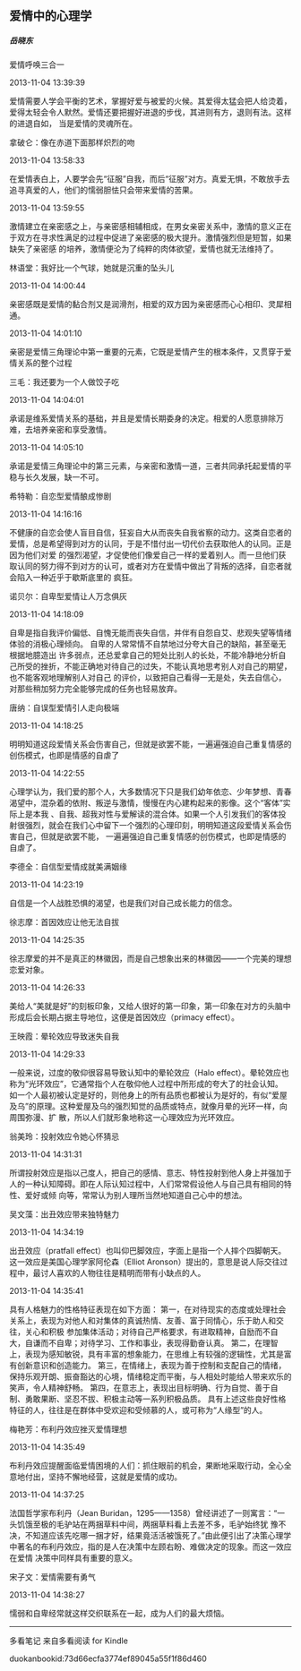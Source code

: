 ## 爱情中的心理学

##### 岳晓东

  

  爱情呼唤三合一

  

2013-11-04 13:39:39

爱情需要人学会平衡的艺术，掌握好爱与被爱的火候。其爱得太猛会把人给烫着，爱得太轻会令人默然。爱情还要把握好进退的步伐，其进则有方，退则有法。这样的进退自如，
当是爱情的灵魂所在。

  

  拿破仑：像在赤道下面那样炽烈的吻

  

2013-11-04 13:58:33

在爱情表白上，人要学会先“征服”自我，而后“征服”对方。真爱无惧，不敢放手去追寻真爱的人，他们的懦弱胆怯只会带来爱情的苦果。

  

2013-11-04 13:59:55

激情建立在亲密感之上，与亲密感相辅相成，在男女亲密关系中，激情的意义正在于双方在寻求性满足的过程中促进了亲密感的极大提升。激情强烈但是短暂，如果缺失了亲密感
的培养，激情便沦为了纯粹的肉体欲望，爱情也就无法维持了。

  

  林语堂：我好比一个气球，她就是沉重的坠头儿

  

2013-11-04 14:00:44

亲密感既是爱情的黏合剂又是润滑剂，相爱的双方因为亲密感而心心相印、灵犀相通。

  

2013-11-04 14:01:10

亲密是爱情三角理论中第一重要的元素，它既是爱情产生的根本条件，又贯穿于爱情关系的整个过程

  

  三毛：我还要为一个人做饺子吃

  

2013-11-04 14:04:01

承诺是维系爱情关系的基础，并且是爱情长期委身的决定。相爱的人愿意排除万难，去培养亲密和享受激情。

  

2013-11-04 14:05:10

承诺是爱情三角理论中的第三元素，与亲密和激情一道，三者共同承托起爱情的平稳与长久发展，缺一不可。

  

  希特勒：自恋型爱情酿成惨剧

  

2013-11-04 14:16:16

不健康的自恋会使人盲目自信，狂妄自大从而丧失自我省察的动力。这类自恋者的爱情，总是希望得到对方的认同，于是不惜付出一切代价去获取他人的认同。正是因为他们对爱
的强烈渴望，才促使他们像爱自己一样的爱着别人。而一旦他们获取认同的努力得不到对方的认可，或者对方在爱情中做出了背叛的选择，自恋者就会陷入一种近乎于歇斯底里的
疯狂。

  

  诺贝尔：自卑型爱情让人万念俱灰

  

2013-11-04 14:18:09

自卑是指自我评价偏低、自愧无能而丧失自信，并伴有自怨自艾、悲观失望等情绪体验的消极心理倾向。 自卑的人常常情不自禁地过分夸大自己的缺陷，甚至毫无根据地臆造出
许多弱点，还总爱拿自己的短处比别人的长处，不能冷静地分析自己所受的挫折，不能正确地对待自己的过失，不能认真地思考别人对自己的期望，也不能客观地理解别人对自己
的评价，以致把自己看得一无是处，失去自信心，对那些稍加努力完全能够完成的任务也轻易放弃。

  

  唐纳：自误型爱情引人走向极端

  

2013-11-04 14:18:25

明明知道这段爱情关系会伤害自己，但就是欲罢不能，一遍遍强迫自己重复情感的创伤模式，也即是情感的自虐了

  

2013-11-04 14:22:55

心理学认为，我们爱的那个人，大多数情况下只是我们幼年依恋、少年梦想、青春渴望中，混杂着的依附、叛逆与激情，慢慢在内心建构起来的影像。这个“客体”实际上是本我
、自我、超我对性与爱解读的混合体。如果一个人引发我们的客体投射很强烈，就会在我们心中留下一个强烈的心理印刻，明明知道这段爱情关系会伤害自己，但就是欲罢不能，
一遍遍强迫自己重复情感的创伤模式，也即是情感的自虐了。

  

  李德全：自信型爱情成就美满姻缘

  

2013-11-04 14:23:19

自信是一个人战胜恐惧的渴望，也是我们对自己成长能力的信念。

  

  徐志摩：首因效应让他无法自拔

  

2013-11-04 14:25:35

徐志摩爱的并不是真正的林徽因，而是自己想象出来的林徽因——一个完美的理想恋爱对象。

  

2013-11-04 14:26:33

美给人“美就是好”的刻板印象，又给人很好的第一印象，第一印象在对方的头脑中形成后会长期占据主导地位，这便是首因效应（primacy effect）。

  

  王映霞：晕轮效应导致迷失自我

  

2013-11-04 14:29:33

一般来说，过度的敬仰很容易导致认知中的晕轮效应（Halo effect）。晕轮效应也称为“光环效应”，它通常指个人在敬仰他人过程中所形成的夸大了的社会认知。
如一个人最初被认定是好的，则他身上的所有品质也都被认为是好的，有似“爱屋及乌”的原理。这种爱屋及乌的强烈知觉的品质或特点，就像月晕的光环一样，向周围弥漫、扩
散，所以人们就形象地称这一心理效应为光环效应。

  

  翁美玲：投射效应令她心怀猜忌

  

2013-11-04 14:31:31

所谓投射效应是指以己度人，把自己的感情、意志、特性投射到他人身上并强加于人的一种认知障碍。即在人际认知过程中，人们常常假设他人与自己具有相同的特性、爱好或倾
向等，常常认为别人理所当然地知道自己心中的想法。

  

  吴文藻：出丑效应带来独特魅力

  

2013-11-04 14:34:19

出丑效应（pratfall effect）也叫仰巴脚效应，字面上是指一个人摔个四脚朝天。这一效应是美国心理学家阿伦森（Elliot
Aronson）提出的，意思是说人际交往过程中，最讨人喜欢的人物往往是精明而带有小缺点的人。

  

2013-11-04 14:35:41

具有人格魅力的性格特征表现在如下方面： 第一，在对待现实的态度或处理社会关系上，表现为对他人和对集体的真诚热情、友善、富于同情心，乐于助人和交往，关心和积极
参加集体活动；对待自己严格要求，有进取精神，自励而不自大，自谦而不自卑；对待学习、工作和事业，表现得勤奋认真。
第二，在理智上，表现为感知敏锐，具有丰富的想象能力，在思维上有较强的逻辑性，尤其是富有创新意识和创造能力。
第三，在情绪上，表现为善于控制和支配自己的情绪，保持乐观开朗、振奋豁达的心境，情绪稳定而平衡，与人相处时能给人带来欢乐的笑声，令人精神舒畅。
第四，在意志上，表现出目标明确、行为自觉、善于自制、勇敢果断、坚忍不拔、积极主动等一系列积极品质。
具有上述这些良好性格特征的人，往往是在群体中受欢迎和受倾慕的人，或可称为“人缘型”的人。

  

  梅艳芳：布利丹效应挫灭爱情理想

  

2013-11-04 14:35:49

布利丹效应提醒面临爱情困境的人们：抓住眼前的机会，果断地采取行动，全心全意地付出，坚持不懈地经营，这就是爱情的成功。

  

2013-11-04 14:37:25

法国哲学家布利丹（Jean Buridan，1295——1358）曾经讲述了一则寓言：“一头饥饿至极的毛驴站在两捆草料中间，两捆草料看上去差不多，毛驴始终犹
豫不决，不知道应该先吃哪一捆才好，结果竟活活被饿死了。”由此便引出了决策心理学中著名的布利丹效应，指的是人在决策中左顾右盼、难做决定的现象。而这一效应在爱情
决策中同样具有重要的意义。

  

  宋子文：爱情需要有勇气

  

2013-11-04 14:38:27

懦弱和自卑经常就这样交织联系在一起，成为人们的最大烦恼。

* * *

多看笔记 来自多看阅读 for Kindle

duokanbookid:73d66ecfa3774ef89045a55f1f86d460


